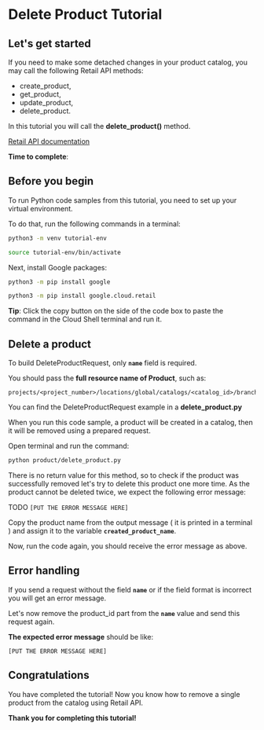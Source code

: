 # **Delete Product Tutorial**

## Let's get started

If you need to make some detached changes in your product catalog, you may call the following Retail API methods:
 - create_product, 
 - get_product, 
 - update_product, 
 - delete_product.

In this tutorial you will call the **delete_product()** method.

[Retail API documentation](https://cloud.google.com/retail/docs/upload-catalog#json-format)

**Time to complete**: 
<walkthrough-tutorial-duration duration="2.0"></walkthrough-tutorial-duration>

## Before you begin

To run Python code samples from this tutorial, you need to set up your virtual environment.

To do that, run the following commands in a terminal:

```bash
python3 -m venv tutorial-env
```

```bash
source tutorial-env/bin/activate
```

Next, install Google packages:

```bash
python3 -m pip install google
```

```bash
python3 -m pip install google.cloud.retail
```

**Tip**: Click the copy button on the side of the code box to paste the command in the Cloud Shell terminal and run it.

## Delete a product

To build DeleteProductRequest, only **```name```** field is required. 

You should pass the **full resource name of Product**, such as:
```none
projects/<project_number>/locations/global/catalogs/<catalog_id>/branches/<branch_id>/products/<product_id>
```

You can find the DeleteProductRequest example in a **delete_product.py**

When you run this code sample, a product will be created in a catalog, then it will be removed using a prepared request.

Open terminal and run the command:

```bash
python product/delete_product.py
```

There is no return value for this method, so to check if the product was successfully removed let's try to delete this product one more time. As the product cannot be deleted twice, we expect the following error message:


TODO
```[PUT THE ERROR MESSAGE HERE]```

Copy the product name from the output message ( it is printed in a terminal ) and assign it to the variable **```created_product_name```**.

Now, run the code again, you should receive the error message as above.

## Error handling

If you send a request without the field **```name```** or if the field format is incorrect you will get an error message.

Let's now remove the product_id part from the **```name```**  value and send this request again. 

**The expected error message** should be like:

```[PUT THE ERROR MESSAGE HERE]```

## Congratulations

<walkthrough-conclusion-trophy></walkthrough-conclusion-trophy>

You have completed the tutorial! Now you know how to remove a single product from the catalog using Retail API.

**Thank you for completing this tutorial!**
